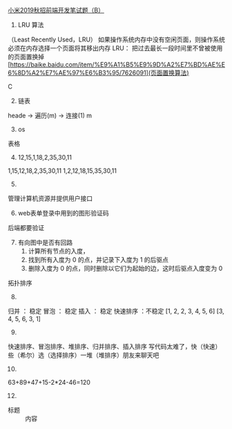 [小米2019秋招前端开发笔试题（B）](https://www.nowcoder.com/test/15226467/summary)

1. LRU 算法

（Least Recently Used，LRU）
如果操作系统内存中没有空闲页面，则操作系统必须在内存选择一个页面将其移出内存
LRU： 把过去最长一段时间里不曾被使用的页面置换掉
[https://baike.baidu.com/item/%E9%A1%B5%E9%9D%A2%E7%BD%AE%E6%8D%A2%E7%AE%97%E6%B3%95/7626091](页面置换算法)

C

2. 链表

heade -> 遍历(m) -> 连接(1) m

3. os

表格

[](http://www.tyrtvu.cn/page/wangyekejian/caozuoxitong/mnst.htm)

4. 12,15,1,18,2,35,30,11

1,15,12,18,2,35,30,11
1,2,12,18,15,35,30,11

5. 
管理计算机资源并提供用户接口

6. web表单登录中用到的图形验证码

后端都要验证

7. 有向图中是否有回路
   1. 计算所有节点的入度，
   2. 找到所有入度为 0 的点，并记录下入度为 1 的后驱点
   3. 删除入度为 0 的点，同时删除以它们为起始的边，这时后驱点入度变为 0

拓扑排序

8. 
归并  ： 稳定
冒泡  ： 稳定
插入  ： 稳定
快速排序 ：不稳定 [1, 2, 2, 3, 4, 5, 6]
[3, 4, 5, 6, 3, 1]


9. 
快速排序、冒泡排序、堆排序、归并排序、插入排序
写代码太难了，快（快速）些（希尔）选（选择排序）一堆（堆排序）朋友来聊天吧

10. 
63+89+47+15-2*24-46=120

12. 
<dl>
    <dt>标题</dt>
    <dd>内容</dd>
</dl>

